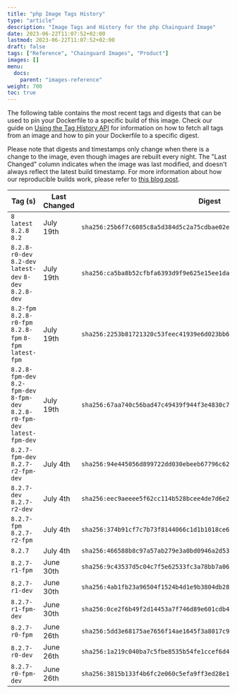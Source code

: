 ```yaml
---
title: "php Image Tags History"
type: "article"
description: "Image Tags and History for the php Chainguard Image"
date: 2023-06-22T11:07:52+02:00
lastmod: 2023-06-22T11:07:52+02:00
draft: false
tags: ["Reference", "Chainguard Images", "Product"]
images: []
menu:
  docs:
    parent: "images-reference"
weight: 700
toc: true
---
```


The following table contains the most recent tags and digests that can be used to pin your Dockerfile to a specific build of this image. Check our guide on [Using the Tag History API](/chainguard/chainguard-images/using-the-tag-history-api/) for information on how to fetch all tags from an image and how to pin your Dockerfile to a specific digest.

Please note that digests and timestamps only change when there is a change to the image, even though images are rebuilt every night. The "Last Changed" column indicates when the image was last modified, and doesn't always reflect the latest build timestamp. For more information about how our reproducible builds work, please refer to [this blog post](https://www.chainguard.dev/unchained/reproducing-chainguards-reproducible-image-builds).

| Tag (s)                                                                        | Last Changed | Digest                                                                    |
|--------------------------------------------------------------------------------|--------------|---------------------------------------------------------------------------|
|  `8` `latest` `8.2.8` `8.2`                                                    | July 19th    | `sha256:25b6f7c6085c8a5d384d5c2a75cdbae02e4ff9a5984f65bb0839050ea863572b` |
|  `8.2.8-r0-dev` `8.2-dev` `latest-dev` `8-dev` `8.2.8-dev`                     | July 19th    | `sha256:ca5ba8b52cfbfa6393d9f9e625e15ee1da9f4940d9ce2953bf4dc5380acd6dc0` |
|  `8.2-fpm` `8.2.8-r0-fpm` `8.2.8-fpm` `8-fpm` `latest-fpm`                     | July 19th    | `sha256:2253b81721320c53feec41939e6d023bb692731b67c05ae8d5b3590c215de3af` |
|  `8.2.8-fpm-dev` `8.2-fpm-dev` `8-fpm-dev` `8.2.8-r0-fpm-dev` `latest-fpm-dev` | July 19th    | `sha256:67aa740c56bad47c49439f944f3e4830c7cbc0189ac075dead519227100d8843` |
|  `8.2.7-fpm-dev` `8.2.7-r2-fpm-dev`                                            | July 4th     | `sha256:94e445056d899722dd030ebeeb67796c62d5d8905358699938b5ebffdfcfd06f` |
|  `8.2.7-dev` `8.2.7-r2-dev`                                                    | July 4th     | `sha256:eec9aeeee5f62cc114b528bcee4de7d6e2beca6fcc91428d325c1bab848ee11b` |
|  `8.2.7-fpm` `8.2.7-r2-fpm`                                                    | July 4th     | `sha256:374b91cf7c7b73f8144066c1d1b1018ce6e6f931cf4af625c3d9a8558600be71` |
|  `8.2.7`                                                                       | July 4th     | `sha256:466588b8c97a57ab279e3a0bd0946a2d5301f609d1aa4e70359c137275b362fb` |
|  `8.2.7-r1-fpm`                                                                | June 30th    | `sha256:9c43537d5c04c7f5e62533fc3a78bb7a06e89361de3dc1cc0ef007dff803a2d7` |
|  `8.2.7-r1-dev`                                                                | June 30th    | `sha256:4ab1fb23a96504f1524b4d1e9b3804db28c88c78da03ce50aa6d9db40b3ee4d5` |
|  `8.2.7-r1-fpm-dev`                                                            | June 30th    | `sha256:0ce2f6b49f2d14453a7f746d89e601cdb4b6fa30099ef59f81d188882ebf7310` |
|  `8.2.7-r0-fpm`                                                                | June 26th    | `sha256:5dd3e68175ae7656f14ae1645f3a8017c9ca34f2fb05d40f6cb9a55bf7ba75f4` |
|  `8.2.7-r0-dev`                                                                | June 26th    | `sha256:1a219c040ba7c5fbe8535b54fe1ccef6d4386f0f6efab807d4d8080c65aeef4f` |
|  `8.2.7-r0-fpm-dev`                                                            | June 26th    | `sha256:3815b133f4b6fc2e060c5efa9ff3ed28e1fdb2daf51054135252945de066fef6` |
